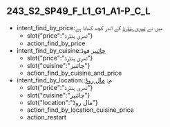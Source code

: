## 243_S2_SP49_F_L1_G1_A1-P_C_L
* intent_find_by_price:میں نے [تھری ہنڈرڈ](price) کے اندر کچھ کھانا ہے
	- slot{"price":"تھری ہنڈرڈ"}
	- action_find_by_price
* intent_find_by_cuisine:[چائنیز](cuisine) فوڈ
	- slot{"price":"تھری ہنڈرڈ"}
	- slot{"cuisine":"چائنیز"}
	- action_find_by_cuisine_and_price
* intent_find_by_location::م: [مال روڈ](location)
	- slot{"price":"تھری ہنڈرڈ"}
	- slot{"cuisine":"چائنیز"}
	- slot{"location":"مال روڈ"}
	- action_find_by_location_cuisine_price
	- action_restart